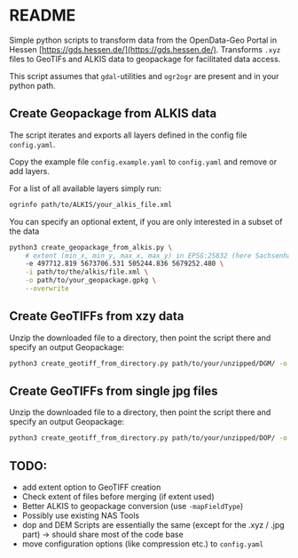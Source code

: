 # README

Simple python scripts to transform data from the OpenData-Geo Portal
in Hessen [https://gds.hessen.de/](https://gds.hessen.de/). Transforms `.xyz` files to GeoTIFs and
ALKIS data to geopackage for facilitated data access.

This script assumes that `gdal`-utilities and `ogr2ogr` are present and in your
python path.

## Create Geopackage from ALKIS data

The script iterates and exports all layers defined in the config file `config.yaml`.

Copy the example file `config.example.yaml` to `config.yaml` and remove or add layers.

For a list of all available layers simply run:

```bash
ogrinfo path/to/ALKIS/your_alkis_file.xml
```

You can specify an optional extent, if you are only interested in a subset of the data

```bash
python3 create_geopackage_from_alkis.py \
    # extent (min_x, min_y, max_x, max_y) in EPSG:25832 (here Sachsenhausen)
    -e 497712.819 5673706.531 505244.836 5679252.480 \
    -i path/to/the/alkis/file.xml \
    -o path/to/your_geopackage.gpkg \
    --overwrite
```

## Create GeoTIFFs from xzy data

Unzip the downloaded file to a directory, then point the script there and specify an output Geopackage:

```bash
python3 create_geotiff_from_directory.py path/to/your/unzipped/DGM/ -o path/to/xyz_dgm.tif
```

## Create GeoTIFFs from single jpg files

Unzip the downloaded file to a directory, then point the script there and specify an output Geopackage:

```bash
python3 create_geotiff_from_directory.py path/to/your/unzipped/DOP/ -o path/to/xyz_dop.tif
```

## TODO:

- add extent option to GeoTIFF creation
- Check extent of files before merging (if extent used)
- Better ALKIS to geopackage conversion (use `-mapFieldType`)
- Possibly use existing NAS Tools
- dop and DEM Scripts are essentially the same (except for the .xyz / .jpg part) -> should share most of the
  code base
- move configuration options (like compression etc.) to `config.yaml`

